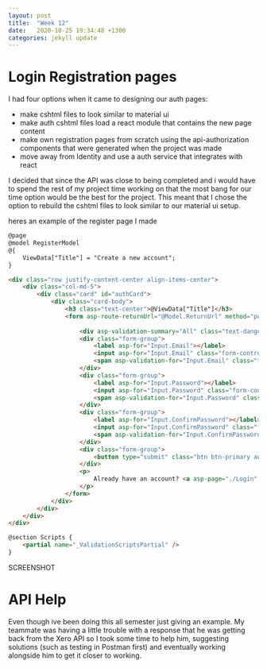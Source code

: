 ```yaml
---
layout: post
title:  "Week 12"
date:   2020-10-25 19:34:48 +1300
categories: jekyll update
---
```


# Login Registration pages

I had four options when it came to designing our auth pages:
- make cshtml files to look similar to material ui
- make auth cshtml files load a react module that contains the new page content
- make own registration pages from scratch using the api-authorization components that were generated when the project was made
- move away from Identity and use a auth service that integrates with react

I decided that since the API was close to being completed and i would have to spend the rest of my project time working on that the most bang for our time option would be the best for the project. This meant that I chose the option to rebuild the cshtml files to look similar to our material ui setup.

heres an example of the register page I made
```html
@page
@model RegisterModel
@{
    ViewData["Title"] = "Create a new account";
}

<div class="row justify-content-center align-items-center">
    <div class="col-md-5">
        <div class="card" id="authCard">
            <div class="card-body">
                <h3 class="text-center">@ViewData["Title"]</h3>
                <form asp-route-returnUrl="@Model.ReturnUrl" method="post">
                    
                    <div asp-validation-summary="All" class="text-danger"></div>
                    <div class="form-group">
                        <label asp-for="Input.Email"></label>
                        <input asp-for="Input.Email" class="form-control" />
                        <span asp-validation-for="Input.Email" class="text-danger"></span>
                    </div>
                    <div class="form-group">
                        <label asp-for="Input.Password"></label>
                        <input asp-for="Input.Password" class="form-control" />
                        <span asp-validation-for="Input.Password" class="text-danger"></span>
                    </div>
                    <div class="form-group">
                        <label asp-for="Input.ConfirmPassword"></label>
                        <input asp-for="Input.ConfirmPassword" class="form-control" />
                        <span asp-validation-for="Input.ConfirmPassword" class="text-danger"></span>
                    </div>
                    <div class="form-group">
                        <button type="submit" class="btn btn-primary auth-form-btn">Register</button>
                    </div>
                    <p>
                        Already have an account? <a asp-page="./Login" asp-route-returnUrl="@Model.ReturnUrl">Sign In</a>
                    </p>
                </form>
            </div>
        </div>
    </div>
</div>

@section Scripts {
    <partial name="_ValidationScriptsPartial" />
}
```

SCREENSHOT

# API Help

Even though ive been doing this all semester just giving an example. My teammate was having a little trouble with a response that he was getting back from the Xero API so I took some time to help him, suggesting solutions (such as testing in Postman first) and eventually working alongside him to get it closer to working.